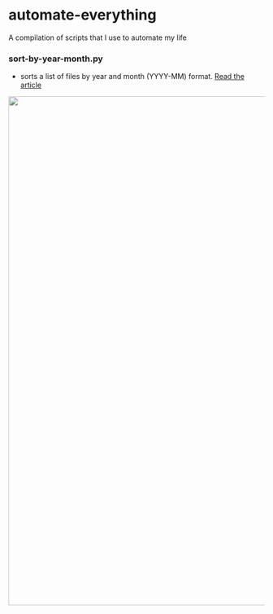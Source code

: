 # automate-everything
A compilation of scripts that I use to automate my life

### sort-by-year-month.py 
- sorts a list of files by year and month (YYYY-MM) format. [Read the article](https://dev.to/alfielytorres/organising-cat-videos-using-python-429g)

<img src="https://imgur.com/SYco8t1" width="1000"/>

